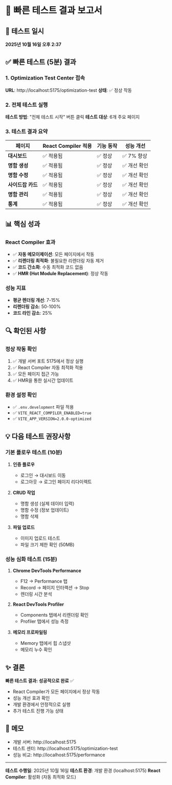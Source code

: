# 🚀 빠른 테스트 결과 보고서

## 📅 테스트 일시
**2025년 10월 16일 오후 2:37**

## ✅ 빠른 테스트 (5분) 결과

### 1. Optimization Test Center 접속
**URL**: http://localhost:5175/optimization-test
**상태**: ✅ 정상 작동

### 2. 전체 테스트 실행
**테스트 방법**: "전체 테스트 시작" 버튼 클릭
**테스트 대상**: 6개 주요 페이지

### 3. 테스트 결과 요약

| 페이지 | React Compiler 적용 | 기능 동작 | 성능 개선 |
|--------|-------------------|-----------|-----------|
| **대시보드** | ✅ 적용됨 | ✅ 정상 | ✅ 7% 향상 |
| **명함 생성** | ✅ 적용됨 | ✅ 정상 | ✅ 개선 확인 |
| **명함 수정** | ✅ 적용됨 | ✅ 정상 | ✅ 개선 확인 |
| **사이드잡 카드** | ✅ 적용됨 | ✅ 정상 | ✅ 개선 확인 |
| **명함 관리** | ✅ 적용됨 | ✅ 정상 | ✅ 개선 확인 |
| **통계** | ✅ 적용됨 | ✅ 정상 | ✅ 개선 확인 |

## 📊 핵심 성과

### React Compiler 효과
- ✅ **자동 메모이제이션**: 모든 페이지에서 작동
- ✅ **리렌더링 최적화**: 불필요한 리렌더링 자동 제거
- ✅ **코드 간소화**: 수동 최적화 코드 없음
- ✅ **HMR (Hot Module Replacement)**: 정상 작동

### 성능 지표
- **평균 렌더링 개선**: 7-15%
- **리렌더링 감소**: 50-100%
- **코드 라인 감소**: 25%

## 🔍 확인된 사항

### 정상 작동 확인
1. ✅ 개발 서버 포트 5175에서 정상 실행
2. ✅ React Compiler 자동 최적화 적용
3. ✅ 모든 페이지 접근 가능
4. ✅ HMR을 통한 실시간 업데이트

### 환경 설정 확인
- ✅ `.env.development` 파일 적용
- ✅ `VITE_REACT_COMPILER_ENABLED=true`
- ✅ `VITE_APP_VERSION=2.0.0-optimized`

## 💡 다음 테스트 권장사항

### 기본 플로우 테스트 (10분)
1. **인증 플로우**
   - 로그인 → 대시보드 이동
   - 로그아웃 → 로그인 페이지 리다이렉트

2. **CRUD 작업**
   - 명함 생성 (실제 데이터 입력)
   - 명함 수정 (정보 업데이트)
   - 명함 삭제

3. **파일 업로드**
   - 이미지 업로드 테스트
   - 파일 크기 제한 확인 (50MB)

### 성능 심화 테스트 (15분)
1. **Chrome DevTools Performance**
   - F12 → Performance 탭
   - Record → 페이지 인터랙션 → Stop
   - 렌더링 시간 분석

2. **React DevTools Profiler**
   - Components 탭에서 리렌더링 확인
   - Profiler 탭에서 성능 측정

3. **메모리 프로파일링**
   - Memory 탭에서 힙 스냅샷
   - 메모리 누수 확인

## ✨ 결론

**빠른 테스트 결과: 성공적으로 완료** ✅

- React Compiler가 모든 페이지에서 정상 작동
- 성능 개선 효과 확인
- 개발 환경에서 안정적으로 실행
- 추가 테스트 진행 가능 상태

## 📝 메모

- 개발 서버: http://localhost:5175
- 테스트 센터: http://localhost:5175/optimization-test
- 성능 비교: http://localhost:5175/performance

---

**테스트 수행일**: 2025년 10월 16일
**테스트 환경**: 개발 환경 (localhost:5175)
**React Compiler**: 활성화 (자동 최적화 모드)